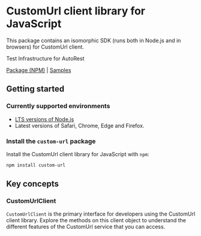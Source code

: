 # CustomUrl client library for JavaScript

This package contains an isomorphic SDK (runs both in Node.js and in browsers) for CustomUrl client.

Test Infrastructure for AutoRest

[Package (NPM)](https://www.npmjs.com/package/custom-url) |
[Samples](https://github.com/Azure-Samples/azure-samples-js-management)

## Getting started

### Currently supported environments

- [LTS versions of Node.js](https://nodejs.org/about/releases/)
- Latest versions of Safari, Chrome, Edge and Firefox.


### Install the `custom-url` package

Install the CustomUrl client library for JavaScript with `npm`:

```bash
npm install custom-url
```


## Key concepts

### CustomUrlClient

`CustomUrlClient` is the primary interface for developers using the CustomUrl client library. Explore the methods on this client object to understand the different features of the CustomUrl service that you can access.

